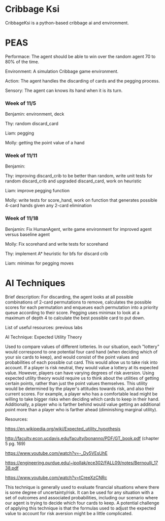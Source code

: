 # Cribbage Ksi
CribbageKsi is a python-based cribbage ai and environment.

# PEAS

Performace: The agent should be able to win over the random agent 70 to 80% of the time. 

Environment: A simulation Cribbage game environment.

Action: The agent handles the discarding of cards and the pegging process.

Sensory: The agent can knows its hand when it is its turn.


### Week of 11/5

Benjamin: environment, deck

Thy: random discard_card

Liam: pegging

Molly: getting the point value of a hand

### Week of 11/11

Benjamin:

Thy: improving discard_crib to be better than random, write unit tests for random discard_crib and upgraded discard_card, work on heuristic

Liam: improve pegging function

Molly: write tests for score_hand, work on function that generates possible 4-card hands given any 2-card elimination

### Week of 11/18

Benjamin: Fix HumanAgent, write game environment for improved agent versus baseline agent

Molly: Fix scorehand and write tests for scorehand

Thy: implement A* heuristic for bfs for discard crib

Liam: minimax for pegging moves

# AI Techniques

Brief description: For discarding, the agent looks at all possible combinations of 2-card permutations to remove, calculates the possible scores for each permutation and enqueues each permutation into a priority queue according to their score. Pegging uses minimax to look at a maximum of depth 4 to calculate the best possible card to put down. 

List of useful resources: previous labs

AI Technique: Expected Utility Theory

Used to compare values of different lotteries. In our situation, each "lottery" would correspond to one potential four card hand (when deciding which of your six cards to keep), and would consist of the point values and probabilities of each possible cut card. This would allow us to take risk into account. If a player is risk neutral, they would value a lottery at its expected value. However, players can have varying degrees of risk aversion. Using expected utility theory would require us to think about the utilities of getting certain points, rather than just the point values themselves. This utility would be determined by the player's attitudes towards risk, and also their current scores. For example, a player who has a comfortable lead might be willing to take bigger risks when deciding which cards to keep in their hand. Additionally, a player who is farther behind would value getting an additional point more than a player who is farther ahead (diminishing marginal utility).

Resources:

https://en.wikipedia.org/wiki/Expected_utility_hypothesis

http://faculty.econ.ucdavis.edu/faculty/bonanno/PDF/GT_book.pdf    (chapter 5 pg. 169)

https://www.youtube.com/watch?v=-_Dy5VEsUhE

https://engineering.purdue.edu/~ipollak/ece302/FALL09/notes/Bernoulli_1738.pdf

https://www.youtube.com/watch?v=tCreeXzCNRc

This technique is generally used to evaluate financial situations where there is some degree of uncertainty/risk. It can be used for any situation with a set of outcomes and associated probabilities, including our scenario where our agent is trying to decide which four cards to keep. A potential challenge of applying this technique is that the formulas used to adjust the expected value to account for risk aversion might be a little complicated.


